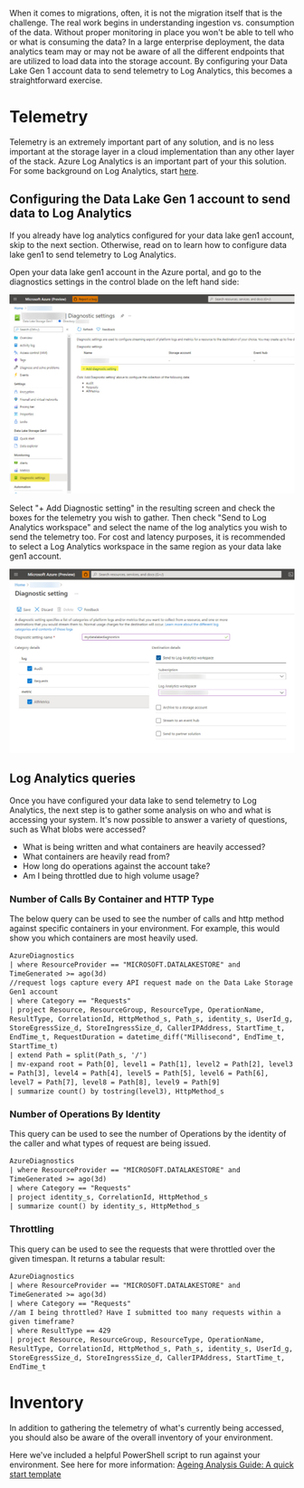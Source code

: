 When it comes to migrations, often, it is not the migration itself that is the challenge. The real work begins in understanding ingestion vs. consumption of the data. Without proper monitoring in place you won't be able to tell who or what is consuming the data? In a large enterprise deployment, the data analytics team may or may not be aware of all the different endpoints that are utilized to load data into the storage account. By configuring your Data Lake Gen 1 account data to send telemetry to Log Analytics, this becomes a straightforward exercise.

# Telemetry
Telemetry is an extremely important part of any solution, and is no less important at the storage layer in a cloud implementation than any other layer of the stack. Azure Log Analytics is an important part of your this solution. For some background on Log Analytics, start [here](https://docs.microsoft.com/en-us/azure/azure-monitor/logs/log-analytics-overview). 

## Configuring the Data Lake Gen 1 account to send data to Log Analytics
If you already have log analytics configured for your data lake gen1 account, skip to the next section. Otherwise, read on to learn how to configure data lake gen1 to send telemetry to Log Analytics. 

Open your data lake gen1 account in the Azure portal, and go to the diagnostics settings in the control blade on the left hand side:

![image](../Assets/images/datalakegen1law1.jpg)

Select "+ Add Diagnostic setting" in the resulting screen and check the boxes for the telemetry you wish to gather. Then check "Send to Log Analytics workspace" and select the name of the log analytics you wish to send the telemetry too. For cost and latency purposes, it is recommended to select a Log Analytics workspace in the same region as your data lake gen1 account. 

![image](../Assets/images/datalakegen1law2.jpg)

## Log Analytics queries
Once you have configured your data lake to send telemetry to Log Analytics, the next step is to gather some analysis on who and what is accessing your system. It's now possible to answer a variety of questions, such as 
What blobs were accessed?
* What is being written and what containers are heavily accessed?
* What containers are heavily read from?
* How long do operations against the account take?
* Am I being throttled due to high volume usage? 

### Number of Calls By Container and HTTP Type
The below query can be used to see the number of calls and http method against specific containers in your environment. For example, this would show you which containers are most heavily used. 

````
AzureDiagnostics
| where ResourceProvider == "MICROSOFT.DATALAKESTORE" and TimeGenerated >= ago(3d)
//request logs capture every API request made on the Data Lake Storage Gen1 account
| where Category == "Requests"
| project Resource, ResourceGroup, ResourceType, OperationName, ResultType, CorrelationId, HttpMethod_s, Path_s, identity_s, UserId_g, StoreEgressSize_d, StoreIngressSize_d, CallerIPAddress, StartTime_t, EndTime_t, RequestDuration = datetime_diff("Millisecond", EndTime_t, StartTime_t)
| extend Path = split(Path_s, '/')
| mv-expand root = Path[0], level1 = Path[1], level2 = Path[2], level3 = Path[3], level4 = Path[4], level5 = Path[5], level6 = Path[6], level7 = Path[7], level8 = Path[8], level9 = Path[9]
| summarize count() by tostring(level3), HttpMethod_s 
````

### Number of Operations By Identity
This query can be used to see the number of Operations by the identity of the caller and what types of request are being issued.

````
AzureDiagnostics
| where ResourceProvider == "MICROSOFT.DATALAKESTORE" and TimeGenerated >= ago(3d)
| where Category == "Requests"
| project identity_s, CorrelationId, HttpMethod_s
| summarize count() by identity_s, HttpMethod_s
````

### Throttling
This query can be used to see the requests that were throttled over the given timespan. It returns a tabular result:

````
AzureDiagnostics
| where ResourceProvider == "MICROSOFT.DATALAKESTORE" and TimeGenerated >= ago(3d)
| where Category == "Requests"
//am I being throttled? Have I submitted too many requests within a given timeframe?
| where ResultType == 429
| project Resource, ResourceGroup, ResourceType, OperationName, ResultType, CorrelationId, HttpMethod_s, Path_s, identity_s, UserId_g, StoreEgressSize_d, StoreIngressSize_d, CallerIPAddress, StartTime_t, EndTime_t
````

# Inventory 
In addition to gathering the telemetry of what's currently being accessed, you should also be aware of the overall inventory of your environment. 

Here we've included a helpful PowerShell script to run against your environment. See here for more information: [Ageing Analysis Guide: A quick start template](https://github.com/Azure/fta-adlsgen1togen2migration/tree/main/3-Migrate/Utilities/Ageing%20Analysis)

